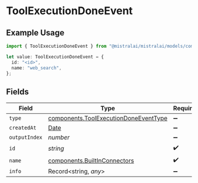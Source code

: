 # ToolExecutionDoneEvent

## Example Usage

```typescript
import { ToolExecutionDoneEvent } from "@mistralai/mistralai/models/components";

let value: ToolExecutionDoneEvent = {
  id: "<id>",
  name: "web_search",
};
```

## Fields

| Field                                                                                          | Type                                                                                           | Required                                                                                       | Description                                                                                    |
| ---------------------------------------------------------------------------------------------- | ---------------------------------------------------------------------------------------------- | ---------------------------------------------------------------------------------------------- | ---------------------------------------------------------------------------------------------- |
| `type`                                                                                         | [components.ToolExecutionDoneEventType](../../models/components/toolexecutiondoneeventtype.md) | :heavy_minus_sign:                                                                             | N/A                                                                                            |
| `createdAt`                                                                                    | [Date](https://developer.mozilla.org/en-US/docs/Web/JavaScript/Reference/Global_Objects/Date)  | :heavy_minus_sign:                                                                             | N/A                                                                                            |
| `outputIndex`                                                                                  | *number*                                                                                       | :heavy_minus_sign:                                                                             | N/A                                                                                            |
| `id`                                                                                           | *string*                                                                                       | :heavy_check_mark:                                                                             | N/A                                                                                            |
| `name`                                                                                         | [components.BuiltInConnectors](../../models/components/builtinconnectors.md)                   | :heavy_check_mark:                                                                             | N/A                                                                                            |
| `info`                                                                                         | Record<string, *any*>                                                                          | :heavy_minus_sign:                                                                             | N/A                                                                                            |